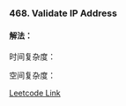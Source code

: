 ### 468. Validate IP Address  
  
#### 解法：

  
时间复杂度： 

空间复杂度：  
  
[Leetcode Link](https://leetcode.com/problems/validate-ip-address/)